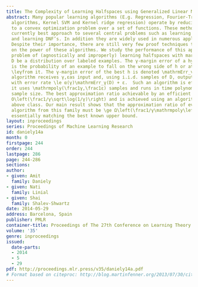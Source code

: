 ```yaml
---
title: The Complexity of Learning Halfspaces using Generalized Linear Methods
abstract: Many popular learning algorithms (E.g. Regression, Fourier-Transform based
  algorithms, Kernel SVM and Kernel ridge regression) operate by reducing the problem
  to a convex optimization problem over a set of functions. These methods offer the
  currently best approach to several central problems such as learning half spaces
  and learning DNF’s. In addition they are widely used in numerous application domains.
  Despite their importance, there are still very few proof techniques to show limits
  on the power of these algorithms. We study the performance of this approach in the
  problem of (agnostically and improperly) learning halfspaces with margin γ. Let
  D be a distribution over labeled examples. The γ-margin error of a hyperplane h
  is the probability of an example to fall on the wrong side of h or at a distance
  \leγfrom it. The γ-margin error of the best h is denoted \mathrmErr_γ(D).  An α(γ)-approximation
  algorithm receives γ,εas input and, using i.i.d. samples of D, outputs a classifier
  with error rate \le α(γ)\mathrmErr_γ(D) + ε.  Such an algorithm is efficient if
  it uses \mathrmpoly(\frac1γ,\frac1ε) samples and runs in time polynomial in the
  sample size. The best approximation ratio achievable by an efficient algorithm is
  O\left(\frac1/γ\sqrt\log(1/γ)\right) and is achieved using an algorithm from the
  above class. Our main result shows that the approximation ratio of every efficient
  algorithm from this family must be \ge Ω\left(\frac1/γ\mathrmpoly\left(\log\left(1/γ\right)\right)\right),
  essentially matching the best known upper bound.
layout: inproceedings
series: Proceedings of Machine Learning Research
id: daniely14a
month: 0
firstpage: 244
order: 244
lastpage: 286
page: 244-286
sections: 
author:
- given: Amit
  family: Daniely
- given: Nati
  family: Linial
- given: Shai
  family: Shalev-Shwartz
date: 2014-05-29
address: Barcelona, Spain
publisher: PMLR
container-title: Proceedings of The 27th Conference on Learning Theory
volume: '35'
genre: inproceedings
issued:
  date-parts:
  - 2014
  - 5
  - 29
pdf: http://proceedings.mlr.press/v35/daniely14a.pdf
# Format based on citeproc: http://blog.martinfenner.org/2013/07/30/citeproc-yaml-for-bibliographies/
---
```

